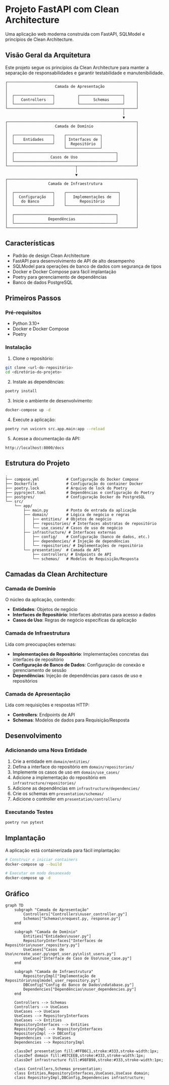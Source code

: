 # Projeto FastAPI com Clean Architecture

Uma aplicação web moderna construída com FastAPI, SQLModel e princípios de Clean Architecture.

## Visão Geral da Arquitetura

Este projeto segue os princípios da Clean Architecture para manter a separação de responsabilidades e garantir testabilidade e manutenibilidade.

```
┌─────────────────────────────────────────────────────────┐
│                     Camada de Apresentação              │
│                                                         │
│  ┌─────────────────┐          ┌───────────────────┐     │
│  │   Controllers   │          │      Schemas      │     │
│  └─────────────────┘          └───────────────────┘     │
└───────────────────────────────────────────────────┬─────┘
                                                    │
                                                    ▼
┌─────────────────────────────────────────────────────────┐
│                     Camada de Domínio                   │
│                                                         │
│  ┌─────────────────┐    ┌───────────────┐               │
│  │    Entidades    │    │ Interfaces de │               │
│  └─────────────────┘    │  Repositório  │               │
│                         └───────────────┘               │
│  ┌─────────────────────────────────────────────┐        │
│  │                Casos de Uso                 │        │
│  └─────────────────────────────────────────────┘        │
└──────────────────────────────┬──────────────────────────┘
                               │
                               ▼
┌─────────────────────────────────────────────────────────┐
│                  Camada de Infraestrutura               │
│                                                         │
│  ┌─────────────────┐    ┌───────────────────────┐       │
│  │  Configuração   │    │   Implementações de   │       │
│  │   do Banco      │    │      Repositório      │       │
│  └─────────────────┘    └───────────────────────┘       │
│                                                         │
│  ┌─────────────────────────────────────────────┐        │
│  │               Dependências                  │        │
│  └─────────────────────────────────────────────┘        │
└─────────────────────────────────────────────────────────┘
```

## Características

- Padrão de design Clean Architecture
- FastAPI para desenvolvimento de API de alto desempenho
- SQLModel para operações de banco de dados com segurança de tipos
- Docker e Docker Compose para fácil implantação
- Poetry para gerenciamento de dependências
- Banco de dados PostgreSQL

## Primeiros Passos

### Pré-requisitos

- Python 3.10+
- Docker e Docker Compose
- Poetry

### Instalação

1. Clone o repositório:

```bash
git clone <url-do-repositório>
cd <diretório-do-projeto>
```

2. Instale as dependências:

```bash
poetry install
```

3. Inicie o ambiente de desenvolvimento:

```bash
docker-compose up -d
```

4. Execute a aplicação:

```bash
poetry run uvicorn src.app.main:app --reload
```

5. Acesse a documentação da API:

```
http://localhost:8000/docs
```

## Estrutura do Projeto

```
.
├── compose.yml            # Configuração do Docker Compose
├── Dockerfile             # Configuração do container Docker
├── poetry.lock            # Arquivo de lock do Poetry
├── pyproject.toml         # Dependências e configuração do Poetry
├── postgres/              # Configuração Docker do PostgreSQL
└── src/
    └── app/
        ├── main.py        # Ponto de entrada da aplicação
        ├── domain/        # Lógica de negócio e regras
        │   ├── entities/  # Objetos de negócio
        │   ├── repositories/ # Interfaces abstratas de repositório
        │   └── use_cases/ # Casos de uso de negócio
        ├── infrastructure/ # Interfaces externas
        │   ├── config/    # Configuração (banco de dados, etc.)
        │   ├── dependencies/ # Injeção de dependências
        │   └── repositories/ # Implementações de repositório
        └── presentation/  # Camada de API
            ├── controllers/ # Endpoints de API
            └── schemas/   # Modelos de Requisição/Resposta
```

## Camadas da Clean Architecture

### Camada de Domínio

O núcleo da aplicação, contendo:

- **Entidades**: Objetos de negócio
- **Interfaces de Repositório**: Interfaces abstratas para acesso a dados
- **Casos de Uso**: Regras de negócio específicas da aplicação

### Camada de Infraestrutura

Lida com preocupações externas:

- **Implementações de Repositório**: Implementações concretas das interfaces de repositório
- **Configuração de Banco de Dados**: Configuração de conexão e gerenciamento de sessão
- **Dependências**: Injeção de dependências para casos de uso e repositórios

### Camada de Apresentação

Lida com requisições e respostas HTTP:

- **Controllers**: Endpoints de API
- **Schemas**: Modelos de dados para Requisição/Resposta

## Desenvolvimento

### Adicionando uma Nova Entidade

1. Crie a entidade em `domain/entities/`
2. Defina a interface do repositório em `domain/repositories/`
3. Implemente os casos de uso em `domain/use_cases/`
4. Adicione a implementação do repositório em `infrastructure/repositories/`
5. Adicione as dependências em `infrastructure/dependencies/`
6. Crie os schemas em `presentation/schemas/`
7. Adicione o controller em `presentation/controllers/`

### Executando Testes

```bash
poetry run pytest
```

## Implantação

A aplicação está containerizada para fácil implantação:

```bash
# Construir e iniciar containers
docker-compose up --build

# Executar em modo desanexado
docker-compose up -d
```

## Gráfico

```mermaid
graph TD
    subgraph "Camada de Apresentação"
        Controllers["Controllers\nuser_controller.py"]
        Schemas["Schemas\nrequest.py, response.py"]
    end

    subgraph "Camada de Domínio"
        Entities["Entidades\nuser.py"]
        RepositoryInterfaces["Interfaces de Repositório\nuser_repository.py"]
        UseCases["Casos de Uso\ncreate_user.py\nget_user.py\nlist_users.py"]
        UseCase["Interface de Caso de Uso\nuse_case.py"]
    end

    subgraph "Camada de Infraestrutura"
        RepositoryImpl["Implementação de Repositório\nsqlmodel_user_repository.py"]
        DBConfig["Config do Banco de Dados\ndatabase.py"]
        Dependencies["Dependências\nuser_dependencies.py"]
    end

    Controllers --> Schemas
    Controllers --> UseCases
    UseCases --> UseCase
    UseCases --> RepositoryInterfaces
    UseCases --> Entities
    RepositoryInterfaces --> Entities
    RepositoryImpl --> RepositoryInterfaces
    RepositoryImpl --> DBConfig
    Dependencies --> UseCases
    Dependencies --> RepositoryImpl

    classDef presentation fill:#FFB6C1,stroke:#333,stroke-width:1px;
    classDef domain fill:#87CEEB,stroke:#333,stroke-width:1px;
    classDef infrastructure fill:#98FB98,stroke:#333,stroke-width:1px;

    class Controllers,Schemas presentation;
    class Entities,RepositoryInterfaces,UseCases,UseCase domain;
    class RepositoryImpl,DBConfig,Dependencies infrastructure;
```
